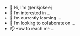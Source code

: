 - 👋 Hi, I’m @erikjokelej
- 👀 I’m interested in ...
- 🌱 I’m currently learning ...
- 💞️ I’m looking to collaborate on ...
- 📫 How to reach me ...

<!---
erikjokelej/erikjokelej is a ✨ special ✨ repository because its `README.md` (this file) appears on your GitHub profile.
You can click the Preview link to take a look at your changes.
--->
